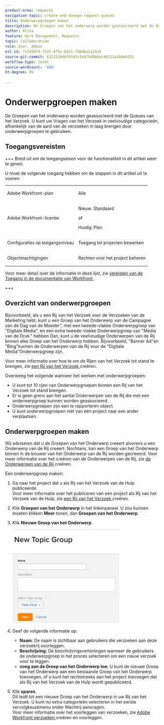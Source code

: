 ```yaml
---
product-area: requests
navigation-topic: create-and-manage-request-queues
title: Onderwerpgroepen maken
description: De Groepen van het onderwerp worden geassocieerd met de Queues van het Verzoek. Zij staan u toe om uw Vragen van het Verzoek in veelvoudige categorieën, afhankelijk van de aard van de verzoeken te lagen.
author: Alina
feature: Work Management, Requests
topic: Collaboration
role: User, Admin
exl-id: 7c5959f4-f33f-4f5e-b031-748dbe1a24a5
source-git-commit: 6311526ddf9143c4a979d8bbac96312a3b0e8151
workflow-type: tm+mt
source-wordcount: '466'
ht-degree: 0%

---
```


# Onderwerpgroepen maken

<!-- Audited: 2/2024 -->

De Groepen van het onderwerp worden geassocieerd met de Queues van het Verzoek. U kunt uw Vragen van het Verzoek in veelvoudige categorieën, afhankelijk van de aard van de verzoeken in laag brengen door onderwerpgroepen te gebruiken.

## Toegangsvereisten

+++ Breid uit om de toegangseisen voor de functionaliteit in dit artikel weer te geven.

U moet de volgende toegang hebben om de stappen in dit artikel uit te voeren:

<table style="table-layout:auto"> 
 <col> 
 <col> 
 <tbody> 
  <tr> 
   <td role="rowheader">Adobe Workfront-plan</td> 
   <td> <p>Alle </p> </td> 
  </tr> 
  <tr> 
   <td role="rowheader"> <p role="rowheader">Adobe Workfront-licentie</p> </td> 
   <td>   
      <p>Nieuw: Standaard</p>
      <p>of</p> 
      <p>Huidig: Plan</p>
 </td> 
  </tr> 
  <tr> 
   <td role="rowheader">Configuraties op toegangsniveau</td> 
   <td> <p>Toegang tot projecten bewerken</p> </td> 
  </tr> 
  <tr> 
   <td role="rowheader">Objectmachtigingen</td> 
   <td> <p> Rechten voor het project beheren</p> </td> 
  </tr> 
 </tbody> 
</table>

Voor meer detail over de informatie in deze lijst, zie [ vereisten van de Toegang in de documentatie van Workfront ](/help/quicksilver/administration-and-setup/add-users/access-levels-and-object-permissions/access-level-requirements-in-documentation.md).

+++

## Overzicht van onderwerpgroepen

Bijvoorbeeld, als u een Rij van het Verzoek voor de Verzoeken van de Marketing hebt, kunt u een Groep van het Onderwerp van de Campagne van de Dag van de Moeder&quot;, met een tweede-vlakke Onderwerpgroep van &quot;Digitale Media&quot;, en een extra tweede-vlakke Onderwerpgroep van &quot;Media van de Druk.&quot; hebben Dan, kunt u de veelvoudige Onderwerpen van de Rij binnen elke Groep van het Onderwerp hebben. Bijvoorbeeld, &quot;Banner Ad&quot;en &quot;Blog&quot;kunnen de Onderwerpen van de Rij voor de &quot;Digitale Media&quot;Onderwerpgroep zijn.

Voor meer informatie over hoe te om de Rijen van het Verzoek tot stand te brengen, zie [ een Rij van het Verzoek ](../../../manage-work/requests/create-and-manage-request-queues/create-request-queue.md) creëren.

Overweeg het volgende wanneer het werken met onderwerpgroepen:

* U kunt tot 10 rijen van Onderwerpgroepen binnen een Rij van het Verzoek tot stand brengen.
* Er is geen grens aan het aantal Onderwerpen van de Rij die met een onderwerpgroep kunnen worden geassocieerd.
* Onderwerpgroepen zijn een te rapporteren object.
* U kunt onderwerpgroepen niet van één project naar een ander verplaatsen.

## Onderwerpgroepen maken

Wij adviseren dat u de Groepen van het Onderwerp creeert alvorens u een Onderwerp van de Rij creeert. Nochtans, kan een Groep van het Onderwerp binnen in de bouwer van het Onderwerp van de Rij worden gecreeerd. Voor meer informatie over het creëren van de Onderwerpen van de Rij, zie [ de Onderwerpen van de Rij ](../../../manage-work/requests/create-and-manage-request-queues/create-queue-topics.md) creëren.

Een onderwerpgroep maken:

1. Ga naar het project dat u als Rij van het Verzoek van de Hulp publiceerde.\
   Voor meer informatie over het publiceren van een project als Rij van het Verzoek van de Hulp, zie [ een Rij van het Verzoek ](../../../manage-work/requests/create-and-manage-request-queues/create-request-queue.md) creëren.

1. Klik **Groepen van het Onderwerp** in het linkerpaneel. U zou kunnen moeten klikken **Meer** tonen, dan **Groepen van het Onderwerp**.
1. Klik **Nieuwe Groep van het Onderwerp**.

   ![](assets/new-topic-group-box-nwe-350x306.png)

1. Geef de volgende informatie op:

   * **Naam**: De naam is zichtbaar aan gebruikers die verzoeken aan deze verzoekrij voorleggen.
   * **Beschrijving**: De beschrijvingsvertoningen wanneer de gebruikers de onderwerpgroep in het proces selecteren om een nieuw verzoek voor te leggen.
   * **voeg aan de Groep van het Onderwerp toe**: U kunt de nieuwe Groep van het Onderwerp aan een bestaande Groep van het Onderwerp toevoegen, of u kunt het rechtstreeks aan het project toevoegen dat als Rij van het Verzoek van de Hulp wordt gepubliceerd.

1. Klik **sparen**.\
   Dit leidt tot een nieuwe Groep van het Onderwerp in uw Rij van het Verzoek. U kunt nu extra categorieën selecteren in het eerste vervolgkeuzemenu onder Wachtrij aanvragen.\
   Voor meer informatie over het voorleggen van verzoeken, zie [ Adobe Workfront verzoeken ](../../../manage-work/requests/create-requests/create-submit-requests.md) creëren en voorleggen.
